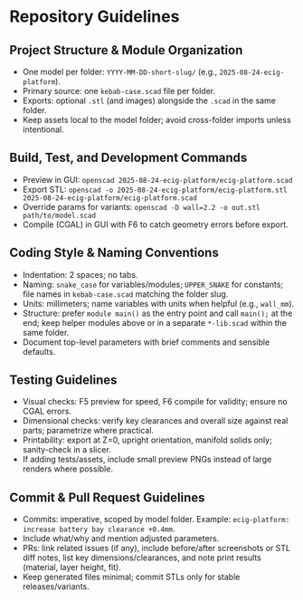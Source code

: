 # Repository Guidelines

## Project Structure & Module Organization
- One model per folder: `YYYY-MM-DD-short-slug/` (e.g., `2025-08-24-ecig-platform`).
- Primary source: one `kebab-case.scad` file per folder.
- Exports: optional `.stl` (and images) alongside the `.scad` in the same folder.
- Keep assets local to the model folder; avoid cross-folder imports unless intentional.

## Build, Test, and Development Commands
- Preview in GUI: `openscad 2025-08-24-ecig-platform/ecig-platform.scad`
- Export STL: `openscad -o 2025-08-24-ecig-platform/ecig-platform.stl 2025-08-24-ecig-platform/ecig-platform.scad`
- Override params for variants: `openscad -D wall=2.2 -o out.stl path/to/model.scad`
- Compile (CGAL) in GUI with F6 to catch geometry errors before export.

## Coding Style & Naming Conventions
- Indentation: 2 spaces; no tabs.
- Naming: `snake_case` for variables/modules; `UPPER_SNAKE` for constants; file names in `kebab-case.scad` matching the folder slug.
- Units: millimeters; name variables with units when helpful (e.g., `wall_mm`).
- Structure: prefer `module main()` as the entry point and call `main();` at the end; keep helper modules above or in a separate `*-lib.scad` within the same folder.
- Document top-level parameters with brief comments and sensible defaults.

## Testing Guidelines
- Visual checks: F5 preview for speed, F6 compile for validity; ensure no CGAL errors.
- Dimensional checks: verify key clearances and overall size against real parts; parametrize where practical.
- Printability: export at Z=0, upright orientation, manifold solids only; sanity-check in a slicer.
- If adding tests/assets, include small preview PNGs instead of large renders where possible.

## Commit & Pull Request Guidelines
- Commits: imperative, scoped by model folder. Example: `ecig-platform: increase battery bay clearance +0.4mm`.
- Include what/why and mention adjusted parameters.
- PRs: link related issues (if any), include before/after screenshots or STL diff notes, list key dimensions/clearances, and note print results (material, layer height, fit).
- Keep generated files minimal; commit STLs only for stable releases/variants.
